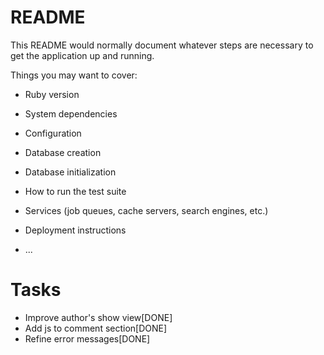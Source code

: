 # README

This README would normally document whatever steps are necessary to get the
application up and running.

Things you may want to cover:

* Ruby version

* System dependencies

* Configuration

* Database creation

* Database initialization

* How to run the test suite

* Services (job queues, cache servers, search engines, etc.)

* Deployment instructions

* ...

# Tasks

* Improve author's show view[DONE]
* Add js to comment section[DONE] 
* Refine error messages[DONE]